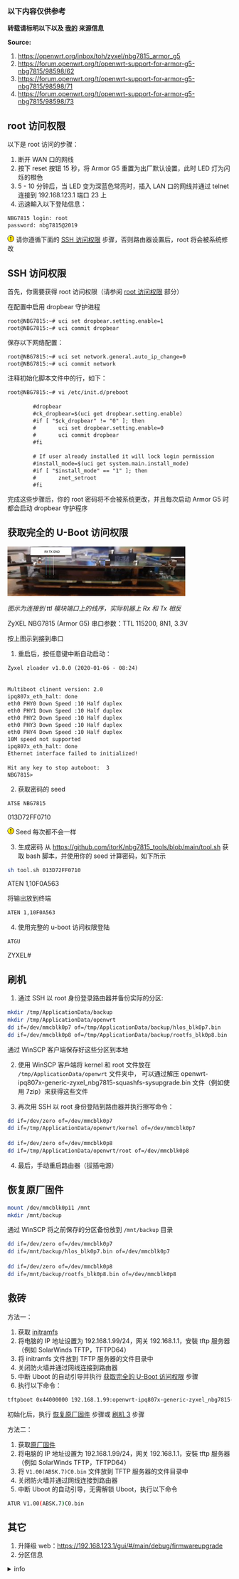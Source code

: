 
### 以下内容仅供参考

**转载请标明以下以及 [我的](https://github.com/1054009064/G5_zh-CN) 来源信息**

**Source:** 
1. https://openwrt.org/inbox/toh/zyxel/nbg7815_armor_g5
2. https://forum.openwrt.org/t/openwrt-support-for-armor-g5-nbg7815/98598/62
3. https://forum.openwrt.org/t/openwrt-support-for-armor-g5-nbg7815/98598/71
4. https://forum.openwrt.org/t/openwrt-support-for-armor-g5-nbg7815/98598/73



## root 访问权限

以下是 root 访问的步骤：

1. 断开 WAN 口的网线
2. 按下 reset 按钮 15 秒，将 Armor G5 重置为出厂默认设置，此时 LED 灯为闪烁的橙色
3. 5 - 10 分钟后，当 LED 变为深蓝色常亮时，插入 LAN 口的网线并通过 telnet  连接到 192.168.123.1 端口 23 上
4. 迅速輸入以下登陆信息：
```
NBG7815 login: root
password: nbg7815@2019
```

![!](picture/icon_exclaim.gif) 请你遵循下面的 [SSH 访问权限](https://github.com/1054009064/G5_zh-CN#ssh-%E8%AE%BF%E9%97%AE%E6%9D%83%E9%99%90) 步骤，否则路由器设置后，root 将会被系统修改



## SSH 访问权限

首先，你需要获得 root 访问权限（请参阅 [root 访问权限](https://github.com/1054009064/G5_zh-CN#root-%E8%AE%BF%E9%97%AE%E6%9D%83%E9%99%90) 部分）

在配置中启用 dropbear 守护进程
```
root@NBG7815:~# uci set dropbear.setting.enable=1
root@NBG7815:~# uci commit dropbear
```

保存以下网络配置：
```
root@NBG7815:~# uci set network.general.auto_ip_change=0
root@NBG7815:~# uci commit network
```

注释初始化脚本文件中的行，如下：
```
root@NBG7815:~# vi /etc/init.d/preboot

        #dropbear
        #ck_dropbear=$(uci get dropbear.setting.enable)
        #if [ "$ck_dropbear" != "0" ]; then
        #       uci set dropbear.setting.enable=0
        #       uci commit dropbear
        #fi

        # If user already installed it will lock login permission
        #install_mode=$(uci get system.main.install_mode)
        #if [ "$install_mode" == "1" ]; then
        #       znet_setroot
        #fi
```

完成这些步骤后，你的 root 密码将不会被系统更改，并且每次启动 Armor G5 时都会启动 dropbear 守护程序



## 获取完全的 U-Boot 访问权限

![ttl](picture/armor_g5_3.jpg)

*图示为连接到 ttl 模块端口上的线序，实际机器上 Rx 和 Tx 相反*

ZyXEL NBG7815 (Armor G5) 串口参数：TTL 115200, 8N1, 3.3V

按上图示到接到串口

1. 重启后，按任意键中断自动启动：
```
Zyxel zloader v1.0.0 (2020-01-06 - 08:24)


Multiboot clinent version: 2.0
ipq807x_eth_halt: done
eth0 PHY0 Down Speed :10 Half duplex
eth0 PHY1 Down Speed :10 Half duplex
eth0 PHY2 Down Speed :10 Half duplex
eth0 PHY3 Down Speed :10 Half duplex
eth0 PHY4 Down Speed :10 Half duplex
10M speed not supported
ipq807x_eth_halt: done
Ethernet interface failed to initialized!

Hit any key to stop autoboot:  3
NBG7815>
```
2. 获取密码的 seed
```bash
ATSE NBG7815
```

013D72FF0710

![!](picture/icon_exclaim.gif) Seed 每次都不会一样

 3. 生成密码
从 https://github.com/itorK/nbg7815_tools/blob/main/tool.sh 获取 bash 脚本，并使用你的 seed 计算密码，如下所示
```bash
sh tool.sh 013D72FF0710
```
ATEN 1,10F0A563

将输出放到终端
```bash
ATEN 1,10F0A563
```
4. 使用完整的 u-boot 访问权限登陆
```bash
ATGU
```

ZYXEL#



## 刷机

1. 通过 SSH 以 root 身份登录路由器并备份实际的分区:
```bash
mkdir /tmp/ApplicationData/backup
mkdir /tmp/ApplicationData/openwrt
dd if=/dev/mmcblk0p7 of=/tmp/ApplicationData/backup/hlos_blk0p7.bin
dd if=/dev/mmcblk0p8 of=/tmp/ApplicationData/backup/rootfs_blk0p8.bin
```
通过 WinSCP 客户端保存好这些分区到本地

2. 使用 WinSCP 客戶端将 kernel 和 root 文件放在 `/tmp/ApplicationData/openwrt` 文件夹中， 可以通过解压 openwrt-ipq807x-generic-zyxel_nbg7815-squashfs-sysupgrade.bin 文件（例如使用 7zip）来获得这些文件

3. 再次用 SSH 以 root 身份登陆到路由器并执行擦写命令：
```bash
dd if=/dev/zero of=/dev/mmcblk0p7
dd if=/tmp/ApplicationData/openwrt/kernel of=/dev/mmcblk0p7
    
dd if=/dev/zero of=/dev/mmcblk0p8 
dd if=/tmp/ApplicationData/openwrt/root of=/dev/mmcblk0p8
```
4. 最后，手动重启路由器（拔插电源）



## 恢复原厂固件

```bash
mount /dev/mmcblk0p11 /mnt
mkdir /mnt/backup
```
通过 WinSCP 将之前保存的分区备份放到 `/mnt/backup` 目录
```bash
dd if=/dev/zero of=/dev/mmcblk0p7
dd if=/mnt/backup/hlos_blk0p7.bin of=/dev/mmcblk0p7
  
dd if=/dev/zero of=/dev/mmcblk0p8 
dd if=/mnt/backup/rootfs_blk0p8.bin of=/dev/mmcblk0p8
```



## 救砖

方法一：
1. 获取 [initramfs](https://github.com/itorK/nbg7815_tools/blob/main/openwrt-ipq807x-generic-zyxel_nbg7815-initramfs-fit-uImage.itb)
2. 将电脑的 IP 地址设置为 192.168.1.99/24，网关 192.168.1.1，安裝 tftp 服务器（例如 SolarWinds TFTP，TFTPD64）
3. 将 initramfs 文件放到 TFTP 服务器的文件目录中
4. 关闭防火墙并通过网线连接到路由器
5. 中断 Uboot 的自动引导并执行 [获取完全的 U-Boot 访问权限](https://github.com/1054009064/G5_zh-CN#%E8%8E%B7%E5%8F%96%E5%AE%8C%E5%85%A8%E7%9A%84-u-boot-%E8%AE%BF%E9%97%AE%E6%9D%83%E9%99%90) 步骤
6. 执行以下命令：
```bash
tftpboot 0x44000000 192.168.1.99:openwrt-ipq807x-generic-zyxel_nbg7815-initramfs-fit-uImage.itb && bootm
```
初始化后，执行  [恢复原厂固件](https://github.com/1054009064/G5_zh-CN#%E6%81%A2%E5%A4%8D%E5%8E%9F%E5%8E%82%E5%9B%BA%E4%BB%B6) 步骤或 [刷机 3](https://github.com/1054009064/G5_zh-CN#%E5%88%B7%E6%9C%BA) 步骤

方法二：
1. 获取[原厂固件](https://d3jal3boi407dg.cloudfront.net/mycloud/nbg7815/latest_firmware_info/s3_file/1634698613953/V1.00(ABSK.7)C0.bin)
2. 将电脑的 IP 地址设置为 192.168.1.99/24，网关 192.168.1.1，安裝 tftp 服务器（例如 SolarWinds TFTP，TFTPD64）
3. 将 `V1.00(ABSK.7)C0.bin` 文件放到 TFTP 服务器的文件目录中
4. 关闭防火墙并通过网线连接到路由器
5. 中断 Uboot 的自动引导，无需解锁 Uboot，执行以下命令
```bash
ATUR V1.00(ABSK.7)C0.bin
```



## 其它
1. 升降级 web：https://192.168.123.1/gui/#/main/debug/firmwareupgrade
2. 分区信息
<details><summary>info</summary>

```
mtdblock0		0:SBL1			320
mtdblock1		0:MIBIB			64
mtdblock2		0:BOOTCONFIG		128
mtdblock3		0:BOOTCONFIG1		128
mtdblock4		0:QSEE			1536
mtdblock5		0:QSEE_1		1536
mtdblock6		0:DEVCFG		64
mtdblock7		0:DEVCFG_1		64
mtdblock8		0:APDP			64
mtdblock9		0:APDP_1		64
mtdblock1		0:RPM			256
mtdblock11		0:RPM_1			256
mtdblock12		0:CDT			64
mtdblock13		0:CDT_1			64
mtdblock14		0:APPSBL		768
mtdblock15		0:APPSBL_1		768
mtdblock16		0:APPSBLENV		64
mtdblock17		0:ART			256
mtdblock18		0:ETHPHYFW		512
mtdblock19		0:CRT			64
mtdblock20		DUAL_FLAG		64
mtdblock21		RESERVED		1088

mmcblk0p1		rootfs_data		8192
mmcblk0p2		header			1024
mmcblk0p3		0:HLOS			6144
mmcblk0p4		rootfs			61440
mmcblk0p5		squashfs		4096
mmcblk0p6		header_1		1024
mmcblk0p7		0:HLOS_1		6144
mmcblk0p8		rootfs_1		61440
mmcblk0p9		0:WIFIFW_1		4096
mmcblk0p10		nbg			524288
mmcblk0p11		appdata			2883584
```

</details>
